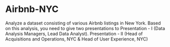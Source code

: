 # Airbnb-NYC
Analyze a dataset consisting of various Airbnb listings in New York. Based on this analysis, you need to give two presentations to Presentation - I (Data Analysis Managers, Lead Data Analyst). Presentation - II (Head of Acquisitions and Operations, NYC &amp; Head of User Experience, NYC)
